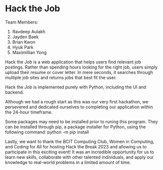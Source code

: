 # Hack the Job

Team Members:
1. Ravdeep Aulakh
2. Jayden Baek
3. Brian Kwon
4. Hyuk Park
5. Maximillian Yong

Hack the Job is a web application that helps users find relevant job postings. Rather than spending hours looking for the right job, users simply upload their resume or cover letter. In mere seconds, it searches through multiple job sites and returns jobs that best fit the user. 

Hack the Job is implemented purely with Python, including the UI and backend.

Although we had a rough start as this was our very first hackathon, we persevered and dedicated ourselves to completing our application within the 24-hour timeframe.

Some packages may need to be installed prior to runing this program. They can be installed through pip, a package installer for Python, using the following command: python -m pip install <package name>

Lastly, we want to thank the BCIT Computing Club, Women in Computing, and Coding for All for hosting Hack the Break 2023 and allowing us to participate in this exciting event! It was an incredible opportunity for us to learn new skills, collaborate with other talented individuals, and apply our knowledge to real-world problems in a limited amount of time.
